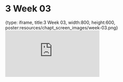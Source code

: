 # 3 Week 03
 
{type: iframe, title:3 Week 03, width:800, height:600, poster:resources/chapt_screen_images/week-03.png}
![](https://b7m.github.io/Regression_Models/no_toc/week-03.html)
 

 
